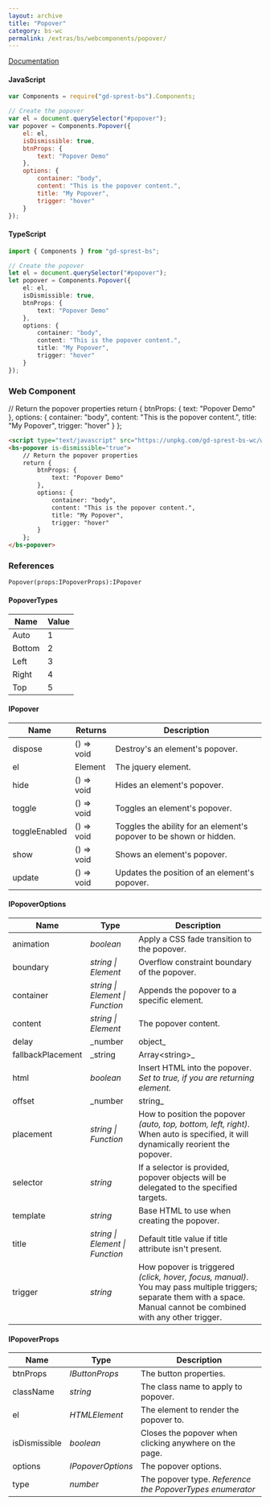 ```yaml
---
layout: archive
title: "Popover"
category: bs-wc
permalink: /extras/bs/webcomponents/popover/
---
```

[Documentation](https://getbootstrap.com/docs/4.4/components/popovers)

<div id="popoverDemo"></div>

#### JavaScript
```js
var Components = require("gd-sprest-bs").Components;

// Create the popover
var el = document.querySelector("#popover");
var popover = Components.Popover({
    el: el,
    isDismissible: true,
    btnProps: {
        text: "Popover Demo"
    },
    options: {
        container: "body",
        content: "This is the popover content.",
        title: "My Popover",
        trigger: "hover"
    }
});
```

#### TypeScript

```ts
import { Components } from "gd-sprest-bs";

// Create the popover
let el = document.querySelector("#popover");
let popover = Components.Popover({
    el: el,
    isDismissible: true,
    btnProps: {
        text: "Popover Demo"
    },
    options: {
        container: "body",
        content: "This is the popover content.",
        title: "My Popover",
        trigger: "hover"
    }
});
```

### Web Component

<bs-popover is-dismissible="true">
    // Return the popover properties
    return {
        btnProps: {
            text: "Popover Demo"
        },
        options: {
            container: "body",
            content: "This is the popover content.",
            title: "My Popover",
            trigger: "hover"
        }
    };
</bs-popover>

```html
<script type="text/javascript" src="https://unpkg.com/gd-sprest-bs-wc/wc/dist/gd-sprest-bs.js"></script>
<bs-popover is-dismissible="true">
    // Return the popover properties
    return {
        btnProps: {
            text: "Popover Demo"
        },
        options: {
            container: "body",
            content: "This is the popover content.",
            title: "My Popover",
            trigger: "hover"
        }
    };
</bs-popover>
```

### References

```
Popover(props:IPopoverProps):IPopover
```

#### PopoverTypes

| Name | Value |
| --- | --- |
| Auto | 1 |
| Bottom | 2 |
| Left | 3 |
| Right | 4 |
| Top | 5 |

#### IPopover

| Name | Returns | Description |
| --- | --- | --- |
| dispose | () => void | Destroy's an element's popover. |
| el | Element | The jquery element. |
| hide | () => void | Hides an element's popover. |
| toggle | () => void | Toggles an element's popover. |
| toggleEnabled | () => void | Toggles the ability for an element's popover to be shown or hidden. |
| show | () => void | Shows an element's popover. |
| update | () => void | Updates the position of an element's popover. |

#### IPopoverOptions

| Name | Type | Description |
| --- | --- | --- |
| animation | _boolean_ | Apply a CSS fade transition to the popover. |
| boundary | _string \| Element_ | Overflow constraint boundary of the popover. |
| container | _string \| Element \| Function_ | Appends the popover to a specific element. |
| content | _string \| Element_ | The popover content. |
| delay | _number | object_ | Delay showing and hiding the popover (ms) - does not apply to manual trigger type. |
| fallbackPlacement | _string | Array&lt;string&gt;_ | Allow to specify which position Popper will use on fallback. |
| html | _boolean_ | Insert HTML into the popover. _Set to true, if you are returning element._ |
| offset | _number | string_ | Offset of the popover relative to its target. |
| placement | _string \| Function_ | How to position the popover _(auto, top, bottom, left, right)_. When auto is specified, it will dynamically reorient the popover. |
| selector | _string_ | If a selector is provided, popover objects will be delegated to the specified targets. |
| template | _string_ | Base HTML to use when creating the popover. |
| title | _string \| Element \| Function_ | Default title value if title attribute isn't present. |
| trigger | _string_ | How popover is triggered _(click, hover, focus, manual)_. You may pass multiple triggers; separate them with a space. Manual cannot be combined with any other trigger. |

#### IPopoverProps

| Name | Type | Description |
| --- | --- | --- |
| btnProps | _IButtonProps_ | The button properties. |
| className | _string_ | The class name to apply to popover. |
| el | _HTMLElement_ | The element to render the popover to. |
| isDismissible | _boolean_ | Closes the popover when clicking anywhere on the page. |
| options | _IPopoverOptions_ | The popover options. |
| type | _number_ | The popover type. _Reference the PopoverTypes enumerator_ |

<script type="text/javascript" src="https://unpkg.com/gd-sprest-bs-wc/dist/gd-sprest-bs-icons.js"></script>
<script type="text/javascript">
    // Wait for the window to be loaded
    window.addEventListener("load", function() {
        // See if a popover exists
        var popover = document.querySelector("#popoverDemo");
        if(popover) {
            // Render the popover
            $REST.Components.Popover({
                el: popover,
                isDismissible: true,
                btnProps: {
                    text: "Popover Demo"
                },
                options: {
                    container: "body",
                    content: "This is the popover content.",
                    title: "My Popover",
                    trigger: "hover"
                }
            });
        }
    });
</script>